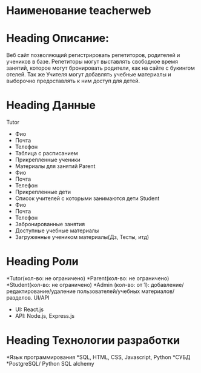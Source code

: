 # Наименование teacherweb
# Heading Описание:
Веб сайт позволяющий регистрировать репетиторов, родителей и учеников в базе. Репетиторы могут выставлять свободное время занятий, которое могут бронировать родители, как на сайте с букингом отелей. Так же Учителя могут добавлять учебные материалы и выборочно предоставлять к ним доступ для детей.

# Heading Данные
Tutor
*    Фио
*    Почта
*    Телефон
*    Таблица с расписанием
*    Прикрепленные ученики
*    Материалы для занятий
Parent
*    Фио 
*    Почта
*    Телефон
*    Прикрепленные дети
*    Список учителей с которыми занимаются дети 
Student
*    Фио
*    Почта
*    Телефон
*    Забронированные занятия
*    Доступные учебные материалы 
*    Загруженные учеником материалы(Дз, Тесты, итд)
# Heading Роли 
*Tutor(кол-во: не ограничено) 
*Parent(кол-во: не ограничено) 
*Student(кол-во: не ограничено) 
*Admin  (кол-во: от 1): добавление/редактирование/удаление пользователей/учебных материалов/разделов.
UI/API
* UI: React.js
* API: Node.js, Express.js
# Heading Технологии разработки
*Язык программирования
*SQL, HTML, CSS, Javascript, Python
*СУБД
*PostgreSQL/ Python SQL alchemy
